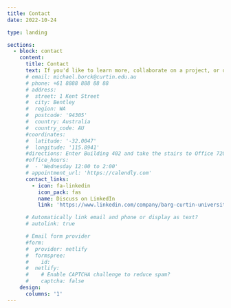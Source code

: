 ```yaml
---
title: Contact
date: 2022-10-24

type: landing

sections:
  - block: contact
    content:
      title: Contact
      text: If you'd like to learn more, collaborate on a project, or discuss our research, please connect with us on LinkedIn.
      # email: michael.borck@curtin.edu.au
      # phone: +61 8888 888 88 88
      # address:
      #  street: 1 Kent Street
      #  city: Bentley
      #  region: WA
      #  postcode: '94305'
      #  country: Australia
      #  country_code: AU
      #coordinates:
      #  latitude: '-32.0047'
      #  longitude: '115.8941'
      #directions: Enter Building 402 and take the stairs to Office 720 on Floor 7
      #office_hours:
      #  - 'Wednesday 12:00 to 2:00'
      # appointment_url: 'https://calendly.com'
      contact_links:
        - icon: fa-linkedin
          icon_pack: fas
          name: Discuss on LinkedIn
          link: 'https://www.linkedin.com/company/barg-curtin-university'

      # Automatically link email and phone or display as text?
      # autolink: true

      # Email form provider
      #form:
      #  provider: netlify
      #  formspree:
      #    id:
      #  netlify:
      #    # Enable CAPTCHA challenge to reduce spam?
      #    captcha: false
    design:
      columns: '1'
---
```

